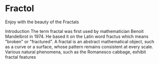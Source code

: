 # Fractol
Enjoy with the beauty of the Fractals

Introduction
The term fractal was first used by mathematician Benoit Mandelbrot in 1974. He based
it on the Latin word fractus which means "broken" or "fractured".
A fractal is an abstract mathematical object, such as a curve or a surface, whose
pattern remains consistent at every scale.
Various natural phenomena, such as the Romanesco cabbage, exhibit fractal features
